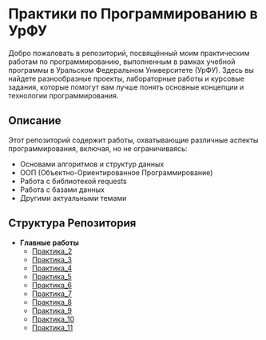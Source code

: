 # Практики по Программированию в УрФУ

Добро пожаловать в репозиторий, посвящённый моим практическим работам по программированию, выполненным в рамках учебной программы в Уральском Федеральном Университете (УрФУ). Здесь вы найдете разнообразные проекты, лабораторные работы и курсовые задания, которые помогут вам лучше понять основные концепции и технологии программирования.

## Описание

Этот репозиторий содержит работы, охватывающие различные аспекты программирования, включая, но не ограничиваясь:

- Основами алгоритмов и структур данных
- ООП (Объектно-Ориентированное Программирование)
- Работа с библиотекой requests
- Работа с базами данных
- Другими актуальными темами

## Структура Репозитория

- **Главные работы**
  - [Практика_2](https://github.com/mmobik/Practices/blob/main/%22Практика_0_2_0_%22.ipynb)
  - [Практика_3](https://github.com/mmobik/Practices/blob/main/%22Практика_0_3_0_%22.ipynb)
  - [Практика_4](https://github.com/mmobik/Practices/blob/main/%22Практика_0_4_0_%22%22.ipynb)
  - [Практика_5](https://github.com/mmobik/Practices/blob/main/%22Практика_0_5_0_%22.ipynb)
  - [Практика_6](https://github.com/mmobik/Practices/blob/main/%22Практика_0_6_0_%22.ipynb)
  - [Практика_7](https://github.com/mmobik/Practices/blob/main/%22Практика_0_7_0_%22.ipynb)
  - [Практика_8](https://github.com/mmobik/Practices/blob/main/%22Практика_0_8_0_%22.ipynb)
  - [Практика_9](https://github.com/mmobik/Practices/blob/main/%22Практика_0_9_0_%22.ipynb)
  - [Практика_10](https://github.com/mmobik/Practices/blob/main/%22Практика_1_0_0_%22.ipynb)
  - [Практика_11](https://github.com/mmobik/Practices/blob/main/%22Практика_0_2_0_%22.ipynb)
